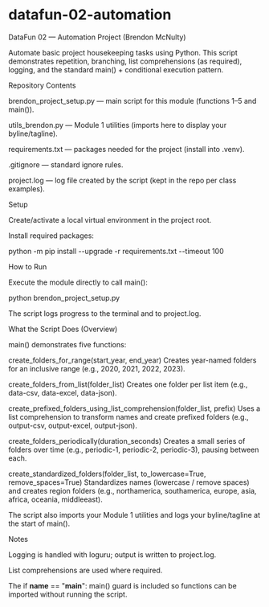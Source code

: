 # datafun-02-automation
DataFun 02 — Automation Project (Brendon McNulty)

Automate basic project housekeeping tasks using Python. This script demonstrates repetition, branching, list comprehensions (as required), logging, and the standard main() + conditional execution pattern.

Repository Contents

brendon_project_setup.py — main script for this module (functions 1–5 and main()).

utils_brendon.py — Module 1 utilities (imports here to display your byline/tagline).

requirements.txt — packages needed for the project (install into .venv).

.gitignore — standard ignore rules.

project.log — log file created by the script (kept in the repo per class examples).

Setup

Create/activate a local virtual environment in the project root.

Install required packages:

python -m pip install --upgrade -r requirements.txt --timeout 100

How to Run

Execute the module directly to call main():

python brendon_project_setup.py


The script logs progress to the terminal and to project.log.

What the Script Does (Overview)

main() demonstrates five functions:

create_folders_for_range(start_year, end_year)
Creates year-named folders for an inclusive range (e.g., 2020, 2021, 2022, 2023).

create_folders_from_list(folder_list)
Creates one folder per list item (e.g., data-csv, data-excel, data-json).

create_prefixed_folders_using_list_comprehension(folder_list, prefix)
Uses a list comprehension to transform names and create prefixed folders
(e.g., output-csv, output-excel, output-json).

create_folders_periodically(duration_seconds)
Creates a small series of folders over time (e.g., periodic-1, periodic-2, periodic-3), pausing between each.

create_standardized_folders(folder_list, to_lowercase=True, remove_spaces=True)
Standardizes names (lowercase / remove spaces) and creates region folders
(e.g., northamerica, southamerica, europe, asia, africa, oceania, middleeast).

The script also imports your Module 1 utilities and logs your byline/tagline at the start of main().

Notes

Logging is handled with loguru; output is written to project.log.

List comprehensions are used where required.

The if __name__ == "__main__": main() guard is included so functions can be imported without running the script.